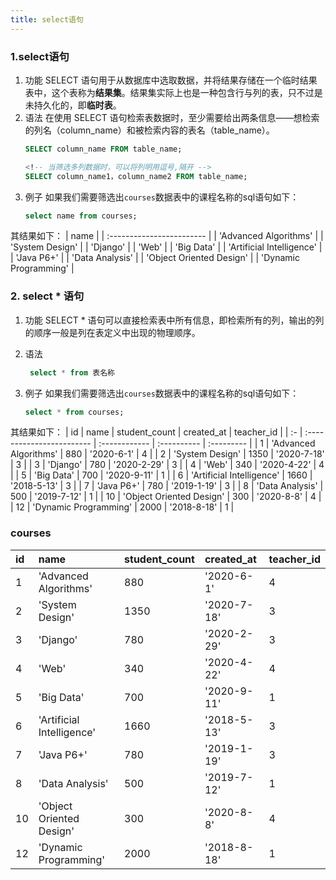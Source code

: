 ```yaml
---
title: select语句
---
```

### 1.select语句
1. 功能
   SELECT 语句用于从数据库中选取数据，并将结果存储在一个临时结果表中，这个表称为**结果集**。结果集实际上也是一种包含行与列的表，只不过是未持久化的，即**临时表**。
2. 语法
在使用 SELECT 语句检索表数据时，至少需要给出两条信息——想检索的列名（column_name）和被检索内容的表名（table_name）。
    ```sql
    SELECT column_name FROM table_name;

    <!-- 当筛选多列数据时，可以将列明用逗号,隔开 -->
    SELECT column_name1，column_name2 FROM table_name;
    ```
3. 例子
如果我们需要筛选出`courses`数据表中的课程名称的sql语句如下：
    ```sql
    select name from courses;
    ```
其结果如下：
|           name            |
| :------------------------ |
| 'Advanced Algorithms'     |
| 'System Design'           |
| 'Django'                  |
| 'Web'                     |
| 'Big Data'                |
| 'Artificial Intelligence' |
| 'Java P6+'                |
| 'Data Analysis'           |
| 'Object Oriented Design'  |
| 'Dynamic Programming'     |

### 2. select * 语句
1. 功能
   SELECT * 语句可以直接检索表中所有信息，即检索所有的列，输出的列的顺序一般是列在表定义中出现的物理顺序。
2. 语法
   ```sql
    select * from 表名称
   ```

3. 例子
如果我们需要筛选出`courses`数据表中的课程名称的sql语句如下：
    ```sql
    select * from courses;
    ```
其结果如下：
| id |           name            | student_count | created_at  | teacher_id |
| :- | :------------------------ | :------------ | :---------- | :--------- |
| 1  | 'Advanced Algorithms'     | 880           | '2020-6-1'  | 4          |
| 2  | 'System Design'           | 1350          | '2020-7-18' | 3          |
| 3  | 'Django'                  | 780           | '2020-2-29' | 3          |
| 4  | 'Web'                     | 340           | '2020-4-22' | 4          |
| 5  | 'Big Data'                | 700           | '2020-9-11' | 1          |
| 6  | 'Artificial Intelligence' | 1660          | '2018-5-13' | 3          |
| 7  | 'Java P6+'                | 780           | '2019-1-19' | 3          |
| 8  | 'Data Analysis'           | 500           | '2019-7-12' | 1          |
| 10 | 'Object Oriented Design'  | 300           | '2020-8-8'  | 4          |
| 12 | 'Dynamic Programming'     | 2000          | '2018-8-18' | 1          |

### courses

| id |           name            | student_count | created_at  | teacher_id |
| :- | :------------------------ | :------------ | :---------- | :--------- |
| 1  | 'Advanced Algorithms'     | 880           | '2020-6-1'  | 4          |
| 2  | 'System Design'           | 1350          | '2020-7-18' | 3          |
| 3  | 'Django'                  | 780           | '2020-2-29' | 3          |
| 4  | 'Web'                     | 340           | '2020-4-22' | 4          |
| 5  | 'Big Data'                | 700           | '2020-9-11' | 1          |
| 6  | 'Artificial Intelligence' | 1660          | '2018-5-13' | 3          |
| 7  | 'Java P6+'                | 780           | '2019-1-19' | 3          |
| 8  | 'Data Analysis'           | 500           | '2019-7-12' | 1          |
| 10 | 'Object Oriented Design'  | 300           | '2020-8-8'  | 4          |
| 12 | 'Dynamic Programming'     | 2000          | '2018-8-18' | 1          |